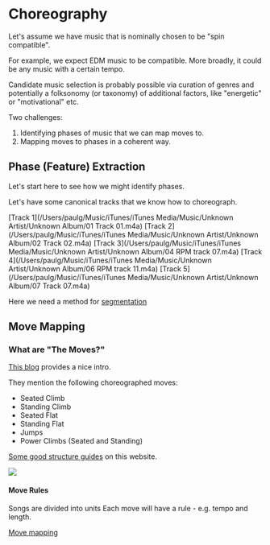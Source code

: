 # Choreography

Let's assume we have music that is nominally chosen to be "spin compatible".

For example, we expect EDM music to be compatible. More broadly, it could be
any music with a certain tempo.

Candidate music selection is probably possible via curation of genres and potentially a folksonomy (or taxonomy) of
additional factors, like "energetic" or "motivational" etc.

Two challenges:

1. Identifying phases of music that we can map moves to.
2. Mapping moves to phases in a coherent way.

## Phase (Feature) Extraction

Let's start here to see how we might identify phases.

Let's have some canonical tracks that we know how to choreograph.

[Track 1](/Users/paulg/Music/iTunes/iTunes Media/Music/Unknown Artist/Unknown Album/01 Track 01.m4a)
[Track 2](/Users/paulg/Music/iTunes/iTunes Media/Music/Unknown Artist/Unknown Album/02 Track 02.m4a)
[Track 3](/Users/paulg/Music/iTunes/iTunes Media/Music/Unknown Artist/Unknown Album/04 RPM track 07.m4a)
[Track 4](/Users/paulg/Music/iTunes/iTunes Media/Music/Unknown Artist/Unknown Album/06 RPM track 11.m4a)
[Track 5](/Users/paulg/Music/iTunes/iTunes Media/Music/Unknown Artist/Unknown Album/07 Track 07.m4a)

Here we need a method for [segmentation](segmentation.md)

## Move Mapping

### What are "The Moves?"

[This blog](https://indoorcyclingteachingideas.com/blogs/instructors/the-instructors-guide-to-choreographing-your-indoor-cycling-classes) provides a nice intro.

They mention the following choreographed moves:

- Seated Climb
- Standing Climb
- Seated Flat
- Standing Flat
- Jumps
- Power Climbs (Seated and Standing)

[Some good structure guides](http://www.fitnessnetwork.com.au/resources-library/indoor-cycling-choreography-movement-over-music) on this website.

![](http://www.fitnessnetwork.com.au/resource-library/cyclingmusic2.png)

#### Move Rules

Songs are divided into units
Each move will have a rule - e.g. tempo and length.

[Move mapping](moves.md)